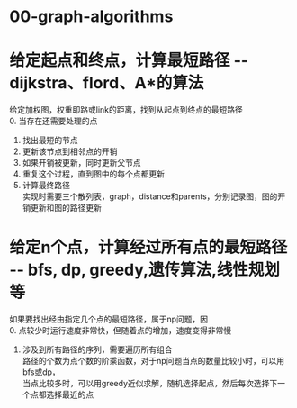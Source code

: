# 00-graph-algorithms 


#  给定起点和终点，计算最短路径 -- dijkstra、flord、A*的算法
给定加权图，权重即路或link的距离，找到从起点到终点的最短路径<Br/>
0. 当存在还需要处理的点<Br/>
1. 找出最短的节点<Br/>
2. 更新该节点到相邻点的开销<Br/>
3. 如果开销被更新，同时更新父节点<Br/>
4. 重复这个过程，直到图中的每个点都更新<Br/>
5. 计算最终路径<Br/>
实现时需要三个散列表，graph，distance和parents，分别记录图，图的开销更新和图的路径更新<Br/>

# 给定n个点，计算经过所有点的最短路径 -- bfs, dp, greedy,遗传算法,线性规划等
如果要找出经由指定几个点的最短路径，属于np问题，因<Br/>
0. 点较少时运行速度非常快，但随着点的增加，速度变得非常慢<Br/>
1. 涉及到所有路径的序列，需要遍历所有组合<Br/>
路径的个数为点个数的阶乘函数，对于np问题当点的数量比较小时，可以用bfs或dp，<Br/>
当点比较多时，可以用greedy近似求解，随机选择起点，然后每次选择下一个点都选择最近的点

